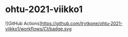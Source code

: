# ohtu-2021-viikko1

![GitHub Actions]https://github.com/lrytkone/ohtu-2021-viikko1/workflows/CI/badge.svg
